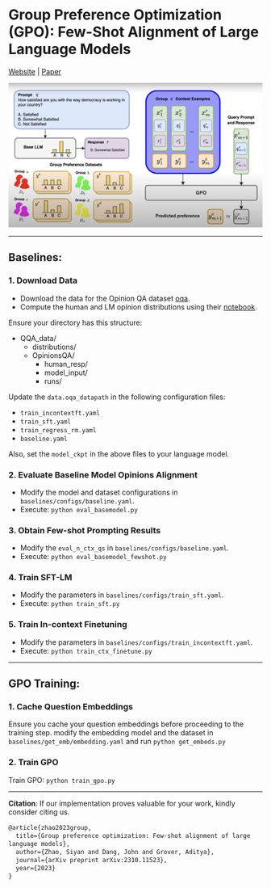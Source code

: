 # Group Preference Optimization (GPO): Few-Shot Alignment of Large Language Models

[Website](https://siyan-zhao.github.io/llm-gpo/) | [Paper](https://arxiv.org/abs/2310.11523)

![](gpo_fig.png)

---

## Baselines:

### 1. Download Data 

- Download the data for the Opinion QA dataset [oqa](https://github.com/tatsu-lab/opinions_qa).
- Compute the human and LM opinion distributions using their [notebook](https://github.com/tatsu-lab/opinions_qa/blob/main/process_results.ipynb).

Ensure your directory has this structure:

- QQA_data/
    - distributions/
    - OpinionsQA/
        - human_resp/
        - model_input/
        - runs/


Update the `data.oqa_datapath` in the following configuration files:
- `train_incontextft.yaml`
- `train_sft.yaml`
- `train_regress_rm.yaml`
- `baseline.yaml`

Also, set the `model_ckpt` in the above files to your language model.

### 2. Evaluate Baseline Model Opinions Alignment

- Modify the model and dataset configurations in `baselines/configs/baseline.yaml`.
- Execute: ``python eval_basemodel.py``

### 3. Obtain Few-shot Prompting Results

- Modify the `eval_n_ctx_qs` in `baselines/configs/baseline.yaml`.
- Execute: ``python eval_basemodel_fewshot.py``

### 4. Train SFT-LM

- Modify the parameters in `baselines/configs/train_sft.yaml`.
- Execute: ``python train_sft.py``


### 5. Train In-context Finetuning

- Modify the parameters in `baselines/configs/train_incontextft.yaml`.
- Execute: ``python train_ctx_finetune.py``



---

## GPO Training:

### 1. Cache Question Embeddings

Ensure you cache your question embeddings before proceeding to the training step.
modify the embedding model and the dataset in `baselines/get_emb/embedding.yaml` and run ``python get_embeds.py``

### 2. Train GPO

Train GPO: ``python train_gpo.py``

---

**Citation**: If our implementation proves valuable for your work, kindly consider citing us.


```
@article{zhao2023group,
  title={Group preference optimization: Few-shot alignment of large language models},
  author={Zhao, Siyan and Dang, John and Grover, Aditya},
  journal={arXiv preprint arXiv:2310.11523},
  year={2023}
}
```


